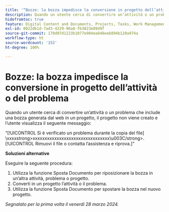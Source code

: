 ```yaml
---
title: '“Bozze: la bozza impedisce la conversione in progetto dell’attività o del problema”'
description: Quando un utente cerca di convertire un’attività o un problema che include una bozza generata dal web in un progetto, il progetto non viene creato e l’utente visualizza un messaggio. È disponibile una soluzione alternativa.
hidefromtoc: true
feature: Digital Content and Documents, Projects, Tasks, Work Management
exl-id: 0022db1d-7ad3-4229-96a8-fb3823e89d9f
source-git-commit: 170d07d1223b1077e904ea848eeb894b120a974a
workflow-type: ht
source-wordcount: '152'
ht-degree: 100%

---
```


# Bozze: la bozza impedisce la conversione in progetto dell’attività o del problema

Quando un utente cerca di convertire un’attività o un problema che include una bozza generata dal web in un progetto, il progetto non viene creato e l’utente visualizza il seguente messaggio:

“[!UICONTROL Si è verificato un problema durante la copia del file] \xxxxstrong>xxxxxxxxxxxxxxxxxxxxxxxxxxxxxxxx\u003C\/strong>. [!UICONTROL Rimuovi il file o contatta l’assistenza e riprova.]”

**Soluzioni alternative**

Eseguire la seguente procedura:

1. Utilizza la funzione Sposta Documento per riposizionare la bozza in un’altra attività, problema o progetto.
2. Converti in un progetto l’attività o il problema.
3. Utilizza la funzione Sposta Documento per spostare la bozza nel nuovo progetto.

_Segnalato per la prima volta il venerdì 28 marzo 2024._

